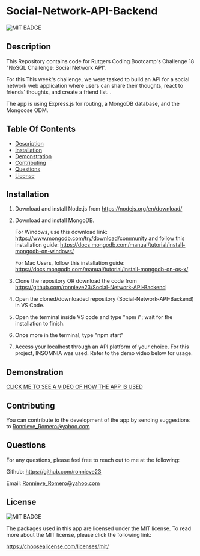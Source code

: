 # Social-Network-API-Backend

![MIT BADGE](https://img.shields.io/badge/License-MIT-blue.svg)

## Description
This Repository contains  code for Rutgers Coding Bootcamp's Challenge 18 "NoSQL Challenge: Social Network API". 

For this This week's challenge, we were tasked to build an API for a social network web application where users can share their thoughts, react to friends’ thoughts, and create a friend list. . 

The app is using Express.js for routing, a MongoDB database, and the Mongoose ODM.


 ## Table Of Contents
  * [Description](#description)
  * [Installation](#installation)
  * [Demonstration](#demonstration)
  * [Contributing](#contributing)
  * [Questions](#questions)
  * [License](#license)

## Installation
1. Download and install Node.js from https://nodejs.org/en/download/

2. Download and install MongoDB. 

    For Windows, use this download link: 
https://www.mongodb.com/try/download/community 
and follow this installation guide:
https://docs.mongodb.com/manual/tutorial/install-mongodb-on-windows/

    For Mac Users, follow this installation guide: https://docs.mongodb.com/manual/tutorial/install-mongodb-on-os-x/


3. Clone the repository OR download the code from https://github.com/ronnieve23/Social-Network-API-Backend

4. Open the cloned/downloaded repository (Social-Network-API-Backend) in VS Code.

5. Open the terminal inside VS code and type "npm i"; wait for the installation to finish.

6. Once more in the terminal, type "npm start"

7. Access your localhost through an API platform of your choice. For this project, INSOMNIA was used. Refer to the demo video below for usage.


 ## Demonstration
 
 [CLICK ME TO SEE A VIDEO OF HOW THE APP IS USED](https://drive.google.com/file/d/1-2fyK9jiV8RMf48c2L_7ToZ7RFYrmEqd/view?usp=sharing)


 ## Contributing

 You can contribute to the development of the app by sending suggestions to Ronnieve_Romero@yahoo.com

 ## Questions 

  For any questions, please feel free to reach out to me at the following:

  Github: https://github.com/ronnieve23

  Email: Ronnieve_Romero@yahoo.com

  ## License

 ![MIT BADGE](https://img.shields.io/badge/License-MIT-blue.svg)

  The packages used in this app are licensed under the MIT license. To read more about the MIT license, please click the following link:

  https://choosealicense.com/licenses/mit/